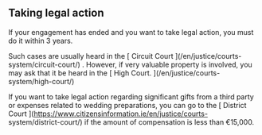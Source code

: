 ##  Taking legal action

If your engagement has ended and you want to take legal action, you must do it
within 3 years.

Such cases are usually heard in the [ Circuit Court ](/en/justice/courts-
system/circuit-court/) . However, if very valuable property is involved, you
may ask that it be heard in the [ High Court. ](/en/justice/courts-
system/high-court/)

If you want to take legal action regarding significant gifts from a third
party or expenses related to wedding preparations, you can go to the [
District Court ](https://www.citizensinformation.ie/en/justice/courts-
system/district-court/) if the amount of compensation is less than €15,000.
